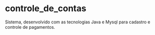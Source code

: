 # controle_de_contas
Sistema, desenvolvido com as tecnologias Java e Mysql para cadastro e controle de pagamentos.
